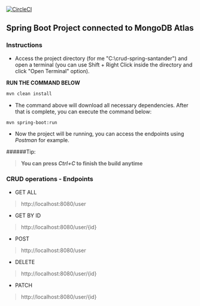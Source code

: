 [![CircleCI](https://circleci.com/gh/igmelo/crud-spring-santander.svg?style=svg)](https://circleci.com/gh/igmelo/crud-spring-santander)

## Spring Boot Project connected to MongoDB Atlas

### Instructions

- Access the project directory (for me "C:\crud-spring-santander") and open a terminal (you can use Shift + Right Click inside the directory and click "Open Terminal" option).

**RUN THE COMMAND BELOW**
```sh
mvn clean install
```

- The command above will download all necessary dependencies. After that is complete, you can execute the command below:

```sh
mvn spring-boot:run
```

- Now the project will be running, you can access the endpoints using *Postman* for example.

######Tip:
>**You can press *Ctrl+C* to finish the build anytime**

### CRUD operations - Endpoints

- GET ALL
> http://localhost:8080/user

- GET BY ID
> http://localhost:8080/user/{id}

- POST
> http://localhost:8080/user 

- DELETE
> http://localhost:8080/user/{id}

- PATCH
> http://localhost:8080/user/{id}